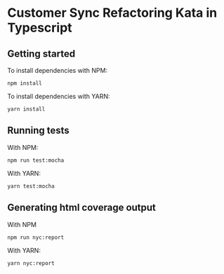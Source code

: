 # Customer Sync Refactoring Kata in Typescript

## Getting started

To install dependencies with NPM:

```
npm install
```

To install dependencies with YARN:

```
yarn install
```

## Running tests

With NPM:

```
npm run test:mocha
```

With YARN:

```
yarn test:mocha
```

## Generating html coverage output

With NPM

```
npm run nyc:report
```

With YARN:

```
yarn nyc:report
```
